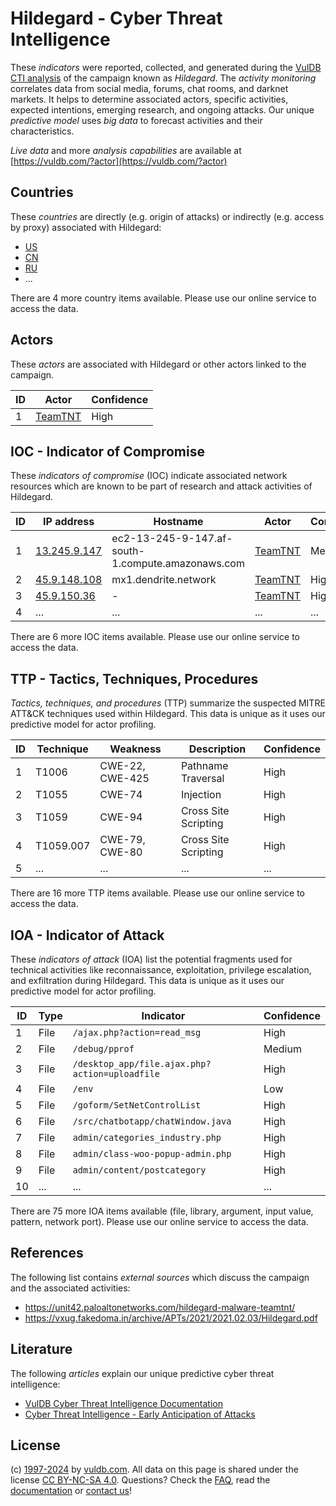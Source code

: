 # Hildegard - Cyber Threat Intelligence

These _indicators_ were reported, collected, and generated during the [VulDB CTI analysis](https://vuldb.com/?kb.cti) of the campaign known as _Hildegard_. The _activity monitoring_ correlates data from social media, forums, chat rooms, and darknet markets. It helps to determine associated actors, specific activities, expected intentions, emerging research, and ongoing attacks. Our unique _predictive model_ uses _big data_ to forecast activities and their characteristics.

_Live data_ and more _analysis capabilities_ are available at [https://vuldb.com/?actor](https://vuldb.com/?actor)

## Countries

These _countries_ are directly (e.g. origin of attacks) or indirectly (e.g. access by proxy) associated with Hildegard:

* [US](https://vuldb.com/?country.us)
* [CN](https://vuldb.com/?country.cn)
* [RU](https://vuldb.com/?country.ru)
* ...

There are 4 more country items available. Please use our online service to access the data.

## Actors

These _actors_ are associated with Hildegard or other actors linked to the campaign.

ID | Actor | Confidence
-- | ----- | ----------
1 | [TeamTNT](https://vuldb.com/?actor.teamtnt) | High

## IOC - Indicator of Compromise

These _indicators of compromise_ (IOC) indicate associated network resources which are known to be part of research and attack activities of Hildegard.

ID | IP address | Hostname | Actor | Confidence
-- | ---------- | -------- | ----- | ----------
1 | [13.245.9.147](https://vuldb.com/?ip.13.245.9.147) | ec2-13-245-9-147.af-south-1.compute.amazonaws.com | [TeamTNT](https://vuldb.com/?actor.teamtnt) | Medium
2 | [45.9.148.108](https://vuldb.com/?ip.45.9.148.108) | mx1.dendrite.network | [TeamTNT](https://vuldb.com/?actor.teamtnt) | High
3 | [45.9.150.36](https://vuldb.com/?ip.45.9.150.36) | - | [TeamTNT](https://vuldb.com/?actor.teamtnt) | High
4 | ... | ... | ... | ...

There are 6 more IOC items available. Please use our online service to access the data.

## TTP - Tactics, Techniques, Procedures

_Tactics, techniques, and procedures_ (TTP) summarize the suspected MITRE ATT&CK techniques used within Hildegard. This data is unique as it uses our predictive model for actor profiling.

ID | Technique | Weakness | Description | Confidence
-- | --------- | -------- | ----------- | ----------
1 | T1006 | CWE-22, CWE-425 | Pathname Traversal | High
2 | T1055 | CWE-74 | Injection | High
3 | T1059 | CWE-94 | Cross Site Scripting | High
4 | T1059.007 | CWE-79, CWE-80 | Cross Site Scripting | High
5 | ... | ... | ... | ...

There are 16 more TTP items available. Please use our online service to access the data.

## IOA - Indicator of Attack

These _indicators of attack_ (IOA) list the potential fragments used for technical activities like reconnaissance, exploitation, privilege escalation, and exfiltration during Hildegard. This data is unique as it uses our predictive model for actor profiling.

ID | Type | Indicator | Confidence
-- | ---- | --------- | ----------
1 | File | `/ajax.php?action=read_msg` | High
2 | File | `/debug/pprof` | Medium
3 | File | `/desktop_app/file.ajax.php?action=uploadfile` | High
4 | File | `/env` | Low
5 | File | `/goform/SetNetControlList` | High
6 | File | `/src/chatbotapp/chatWindow.java` | High
7 | File | `admin/categories_industry.php` | High
8 | File | `admin/class-woo-popup-admin.php` | High
9 | File | `admin/content/postcategory` | High
10 | ... | ... | ...

There are 75 more IOA items available (file, library, argument, input value, pattern, network port). Please use our online service to access the data.

## References

The following list contains _external sources_ which discuss the campaign and the associated activities:

* https://unit42.paloaltonetworks.com/hildegard-malware-teamtnt/
* https://vxug.fakedoma.in/archive/APTs/2021/2021.02.03/Hildegard.pdf

## Literature

The following _articles_ explain our unique predictive cyber threat intelligence:

* [VulDB Cyber Threat Intelligence Documentation](https://vuldb.com/?kb.cti)
* [Cyber Threat Intelligence - Early Anticipation of Attacks](https://www.scip.ch/en/?labs.20201022)

## License

(c) [1997-2024](https://vuldb.com/?kb.changelog) by [vuldb.com](https://vuldb.com/?kb.about). All data on this page is shared under the license [CC BY-NC-SA 4.0](https://creativecommons.org/licenses/by-nc-sa/4.0/). Questions? Check the [FAQ](https://vuldb.com/?kb.faq), read the [documentation](https://vuldb.com/?kb) or [contact us](https://vuldb.com/?contact)!
